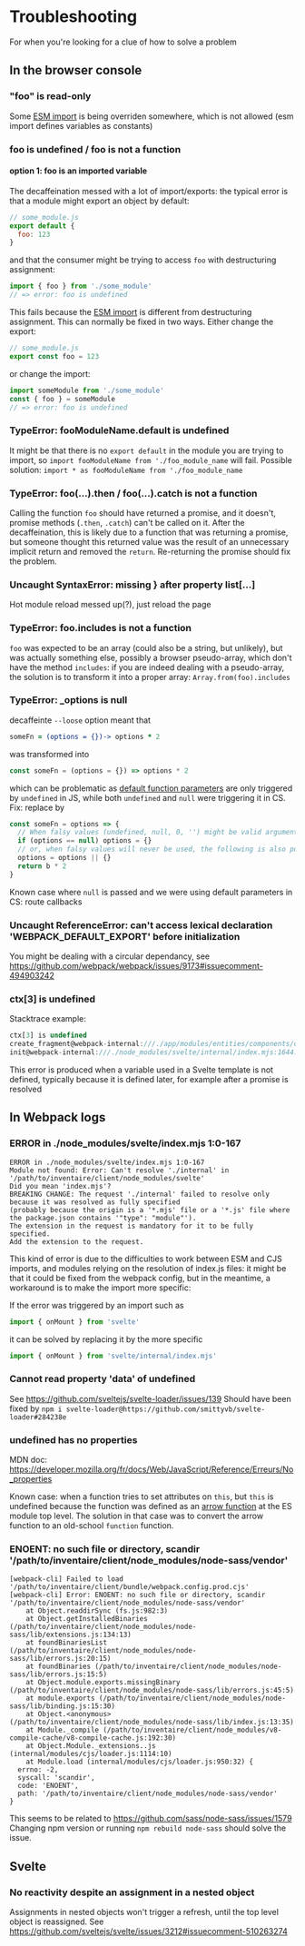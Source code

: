 # Troubleshooting
For when you're looking for a clue of how to solve a problem

## In the browser console
### "foo" is read-only
Some [ESM import](https://developer.mozilla.org/fr/docs/Web/JavaScript/Reference/Instructions/import) is being overriden somewhere, which is not allowed (esm import defines variables as constants)

### foo is undefined / foo is not a function
#### option 1: foo is an imported variable
The decaffeination messed with a lot of import/exports: the typical error is that a module might export an object by default:
```js
// some_module.js
export default {
  foo: 123
}
```
and that the consumer might be trying to access `foo` with destructuring assignment:
```js
import { foo } from './some_module'
// => error: foo is undefined
```
This fails because the [ESM import](https://developer.mozilla.org/fr/docs/Web/JavaScript/Reference/Instructions/import) is different from destructuring assignment.
This can normally be fixed in two ways. Either change the export:
```js
// some_module.js
export const foo = 123
```
or change the import:
```js
import someModule from './some_module'
const { foo } = someModule
// => error: foo is undefined
```

### TypeError: fooModuleName.default is undefined
It might be that there is no `export default` in the module you are trying to import, so `import fooModuleName from './foo_module_name` will fail. Possible solution: `import * as fooModuleName from './foo_module_name`

### TypeError: foo(...).then / foo(...).catch is not a function
Calling the function `foo` should have returned a promise, and it doesn't, promise methods (`.then`, `.catch`) can't be called on it.
After the decaffeination, this is likely due to a function that was returning a promise, but someone thought this returned value was the result of an unnecessary implicit return and removed the `return`. Re-returning the promise should fix the problem.

### Uncaught SyntaxError: missing } after property list[...]
Hot module reload messed up(?), just reload the page

### TypeError: foo.includes is not a function
`foo` was expected to be an array (could also be a string, but unlikely), but was actually something else, possibly a browser pseudo-array, which don't have the method `includes`: if you are indeed dealing with a pseudo-array, the solution is to transform it into a proper array: `Array.from(foo).includes`

### TypeError: _options is null
decaffeinte `--loose` option meant that
```coffee
someFn = (options = {})-> options * 2
```
was transformed into
```js
const someFn = (options = {}) => options * 2
```
which can be problematic as [default function parameters](https://developer.mozilla.org/en-US/docs/Web/JavaScript/Reference/Functions/Default_parameters) are only triggered by `undefined` in JS, while both `undefined` and `null` were triggering it in CS.
Fix: replace by
```js
const someFn = options => {
  // When falsy values (undefined, null, 0, '') might be valid arguments
  if (options == null) options = {}
  // or, when falsy values will never be used, the following is also possible
  options = options || {}
  return b * 2
}
```
Known case where `null` is passed and we were using default parameters in CS: route callbacks

### Uncaught ReferenceError: can't access lexical declaration '__WEBPACK_DEFAULT_EXPORT__' before initialization
You might be dealing with a circular dependancy, see https://github.com/webpack/webpack/issues/9173#issuecomment-494903242

### ctx[3] is undefined
Stacktrace example:
```js
ctx[3] is undefined
create_fragment@webpack-internal:///./app/modules/entities/components/deduplicate_controls.svelte:208:33
init@webpack-internal:///./node_modules/svelte/internal/index.mjs:1644:37
```

This error is produced when a variable used in a Svelte template is not defined, typically because it is defined later, for example after a promise is resolved

## In Webpack logs
### ERROR in ./node_modules/svelte/index.mjs 1:0-167
```
ERROR in ./node_modules/svelte/index.mjs 1:0-167
Module not found: Error: Can't resolve './internal' in '/path/to/inventaire/client/node_modules/svelte'
Did you mean 'index.mjs'?
BREAKING CHANGE: The request './internal' failed to resolve only because it was resolved as fully specified
(probably because the origin is a '*.mjs' file or a '*.js' file where the package.json contains '"type": "module"').
The extension in the request is mandatory for it to be fully specified.
Add the extension to the request.
```
This kind of error is due to the difficulties to work between ESM and CJS imports, and modules relying on the resolution of index.js files: it might be that it could be fixed from the webpack config, but in the meantime, a workaround is to make the import more specific:

If the error was triggered by an import such as
```js
import { onMount } from 'svelte'
```
it can be solved by replacing it by the more specific
```js
import { onMount } from 'svelte/internal/index.mjs'
```

### Cannot read property 'data' of undefined
See https://github.com/sveltejs/svelte-loader/issues/139
Should have been fixed by `npm i svelte-loader@https://github.com/smittyvb/svelte-loader#284238e`


### undefined has no properties
MDN doc: https://developer.mozilla.org/fr/docs/Web/JavaScript/Reference/Erreurs/No_properties

Known case: when a function tries to set attributes on `this`, but `this` is undefined because the function was defined as an [arrow function](https://developer.mozilla.org/en-US/docs/Web/JavaScript/Reference/Functions/Arrow_functions) at the ES module top level. The solution in that case was to convert the arrow function to an old-school `function` function.

### ENOENT: no such file or directory, scandir '/path/to/inventaire/client/node_modules/node-sass/vendor'

```
[webpack-cli] Failed to load '/path/to/inventaire/client/bundle/webpack.config.prod.cjs'
[webpack-cli] Error: ENOENT: no such file or directory, scandir '/path/to/inventaire/client/node_modules/node-sass/vendor'
    at Object.readdirSync (fs.js:982:3)
    at Object.getInstalledBinaries (/path/to/inventaire/client/node_modules/node-sass/lib/extensions.js:134:13)
    at foundBinariesList (/path/to/inventaire/client/node_modules/node-sass/lib/errors.js:20:15)
    at foundBinaries (/path/to/inventaire/client/node_modules/node-sass/lib/errors.js:15:5)
    at Object.module.exports.missingBinary (/path/to/inventaire/client/node_modules/node-sass/lib/errors.js:45:5)
    at module.exports (/path/to/inventaire/client/node_modules/node-sass/lib/binding.js:15:30)
    at Object.<anonymous> (/path/to/inventaire/client/node_modules/node-sass/lib/index.js:13:35)
    at Module._compile (/path/to/inventaire/client/node_modules/v8-compile-cache/v8-compile-cache.js:192:30)
    at Object.Module._extensions..js (internal/modules/cjs/loader.js:1114:10)
    at Module.load (internal/modules/cjs/loader.js:950:32) {
  errno: -2,
  syscall: 'scandir',
  code: 'ENOENT',
  path: '/path/to/inventaire/client/node_modules/node-sass/vendor'
}
```

This seems to be related to https://github.com/sass/node-sass/issues/1579
Changing npm version or running `npm rebuild node-sass` should solve the issue.

## Svelte
### No reactivity despite an assignment in a nested object
Assignments in nested objects won't trigger a refresh, until the top level object is reassigned. See https://github.com/sveltejs/svelte/issues/3212#issuecomment-510263274
